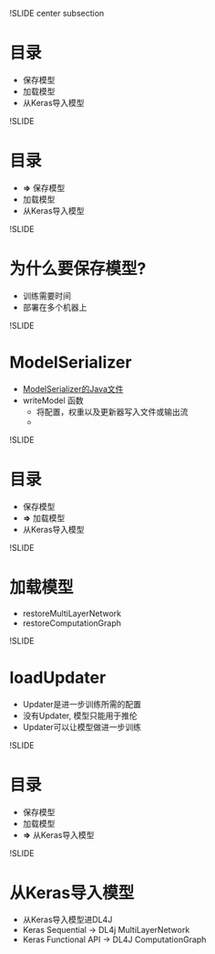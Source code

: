 !SLIDE center subsection

# 目录

* 保存模型
* 加载模型
* 从Keras导入模型

!SLIDE

# 目录

* **&rArr;** 保存模型
* 加载模型
* 从Keras导入模型

!SLIDE

# 为什么要保存模型?

* 训练需要时间
* 部署在多个机器上

!SLIDE

# ModelSerializer

* [ModelSerializer的Java文件](https://deeplearning4j.org/doc/index.html?org/deeplearning4j/util/ModelSerializer.html)
* writeModel 函数
  * 将配置，权重以及更新器写入文件或输出流
  *
!SLIDE

# 目录

* 保存模型
* **&rArr;** 加载模型
* 从Keras导入模型

!SLIDE

# 加载模型

* restoreMultiLayerNetwork
* restoreComputationGraph

!SLIDE

# loadUpdater

* Updater是进一步训练所需的配置
* 没有Updater, 模型只能用于推伦
* Updater可以让模型做进一步训练

!SLIDE

# 目录

* 保存模型
* 加载模型
* **&rArr;** 从Keras导入模型

!SLIDE

# 从Keras导入模型

* 从Keras导入模型进DL4J
* Keras Sequential -> DL4j MultiLayerNetwork
* Keras Functional API -> DL4J ComputationGraph

